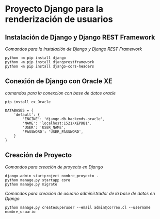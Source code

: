 # Proyecto Django para la renderización de usuarios

## Instalación de Django y Django REST Framework

_Comandos para la instalación de Django y Django REST Framework_

```
python -m pip install django
python -m pip install djangorestframework
python -m pip install django-cors-headers
```

## Conexión de Django con Oracle XE

_comandos para la conexcion con base de datos oracle_

```
pip install cx_Oracle
```

```
DATABASES = {
    'default': {
        'ENGINE': 'django.db.backends.oracle',
        'NAME': 'localhost:1521/XEPDB1',
        'USER': 'USER_NAME',
        'PASSWORD': 'USER_PASSWORD',
    }
}
```

## Creación de Proyecto

_Comandos para creación de proyecto en Django_

```
django-admin startproject nombre_proyecto .
python manage.py startapp core
python manage.py migrate
```
_Comandos para creación de usuario administrador de la base de datos en Django_

```
python manage.py createsuperuser --email admin@correo.cl --username nombre_usuario
```

